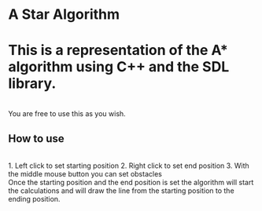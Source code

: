 # A Star Algorithm
 <H1>This is a representation of the A* algorithm using C++ and the SDL library.</H1>
 <br>You are free to use this as you wish.</br>
 <h2> How to use </h2>
 <br>
 1. Left click to set starting position
 2. Right click to set end position
 3. With the middle mouse button you can set obstacles
 <br>
 Once the starting position and the end position is set the algorithm will start the calculations and will draw the line from the starting position to the ending position.

